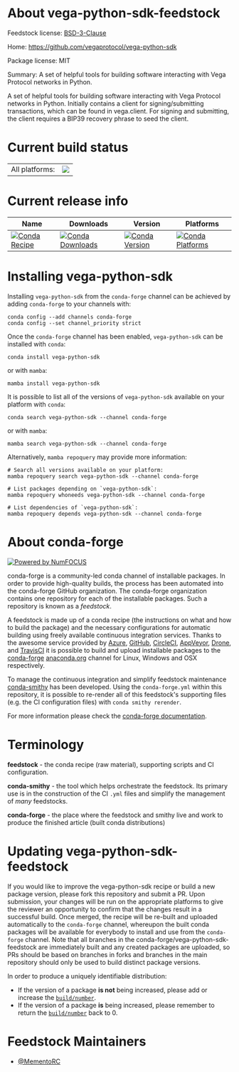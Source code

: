 About vega-python-sdk-feedstock
===============================

Feedstock license: [BSD-3-Clause](https://github.com/conda-forge/vega-python-sdk-feedstock/blob/main/LICENSE.txt)

Home: https://github.com/vegaprotocol/vega-python-sdk

Package license: MIT

Summary: A set of helpful tools for building software interacting with Vega Protocol networks in Python.

A set of helpful tools for building software interacting with Vega Protocol networks in Python.
Initially contains a client for signing/submitting transactions, which can be found in vega.client.
For signing and submitting, the client requires a BIP39 recovery phrase to seed the client.


Current build status
====================


<table><tr><td>All platforms:</td>
    <td>
      <a href="https://dev.azure.com/conda-forge/feedstock-builds/_build/latest?definitionId=21696&branchName=main">
        <img src="https://dev.azure.com/conda-forge/feedstock-builds/_apis/build/status/vega-python-sdk-feedstock?branchName=main">
      </a>
    </td>
  </tr>
</table>

Current release info
====================

| Name | Downloads | Version | Platforms |
| --- | --- | --- | --- |
| [![Conda Recipe](https://img.shields.io/badge/recipe-vega--python--sdk-green.svg)](https://anaconda.org/conda-forge/vega-python-sdk) | [![Conda Downloads](https://img.shields.io/conda/dn/conda-forge/vega-python-sdk.svg)](https://anaconda.org/conda-forge/vega-python-sdk) | [![Conda Version](https://img.shields.io/conda/vn/conda-forge/vega-python-sdk.svg)](https://anaconda.org/conda-forge/vega-python-sdk) | [![Conda Platforms](https://img.shields.io/conda/pn/conda-forge/vega-python-sdk.svg)](https://anaconda.org/conda-forge/vega-python-sdk) |

Installing vega-python-sdk
==========================

Installing `vega-python-sdk` from the `conda-forge` channel can be achieved by adding `conda-forge` to your channels with:

```
conda config --add channels conda-forge
conda config --set channel_priority strict
```

Once the `conda-forge` channel has been enabled, `vega-python-sdk` can be installed with `conda`:

```
conda install vega-python-sdk
```

or with `mamba`:

```
mamba install vega-python-sdk
```

It is possible to list all of the versions of `vega-python-sdk` available on your platform with `conda`:

```
conda search vega-python-sdk --channel conda-forge
```

or with `mamba`:

```
mamba search vega-python-sdk --channel conda-forge
```

Alternatively, `mamba repoquery` may provide more information:

```
# Search all versions available on your platform:
mamba repoquery search vega-python-sdk --channel conda-forge

# List packages depending on `vega-python-sdk`:
mamba repoquery whoneeds vega-python-sdk --channel conda-forge

# List dependencies of `vega-python-sdk`:
mamba repoquery depends vega-python-sdk --channel conda-forge
```


About conda-forge
=================

[![Powered by
NumFOCUS](https://img.shields.io/badge/powered%20by-NumFOCUS-orange.svg?style=flat&colorA=E1523D&colorB=007D8A)](https://numfocus.org)

conda-forge is a community-led conda channel of installable packages.
In order to provide high-quality builds, the process has been automated into the
conda-forge GitHub organization. The conda-forge organization contains one repository
for each of the installable packages. Such a repository is known as a *feedstock*.

A feedstock is made up of a conda recipe (the instructions on what and how to build
the package) and the necessary configurations for automatic building using freely
available continuous integration services. Thanks to the awesome service provided by
[Azure](https://azure.microsoft.com/en-us/services/devops/), [GitHub](https://github.com/),
[CircleCI](https://circleci.com/), [AppVeyor](https://www.appveyor.com/),
[Drone](https://cloud.drone.io/welcome), and [TravisCI](https://travis-ci.com/)
it is possible to build and upload installable packages to the
[conda-forge](https://anaconda.org/conda-forge) [anaconda.org](https://anaconda.org/)
channel for Linux, Windows and OSX respectively.

To manage the continuous integration and simplify feedstock maintenance
[conda-smithy](https://github.com/conda-forge/conda-smithy) has been developed.
Using the ``conda-forge.yml`` within this repository, it is possible to re-render all of
this feedstock's supporting files (e.g. the CI configuration files) with ``conda smithy rerender``.

For more information please check the [conda-forge documentation](https://conda-forge.org/docs/).

Terminology
===========

**feedstock** - the conda recipe (raw material), supporting scripts and CI configuration.

**conda-smithy** - the tool which helps orchestrate the feedstock.
                   Its primary use is in the construction of the CI ``.yml`` files
                   and simplify the management of *many* feedstocks.

**conda-forge** - the place where the feedstock and smithy live and work to
                  produce the finished article (built conda distributions)


Updating vega-python-sdk-feedstock
==================================

If you would like to improve the vega-python-sdk recipe or build a new
package version, please fork this repository and submit a PR. Upon submission,
your changes will be run on the appropriate platforms to give the reviewer an
opportunity to confirm that the changes result in a successful build. Once
merged, the recipe will be re-built and uploaded automatically to the
`conda-forge` channel, whereupon the built conda packages will be available for
everybody to install and use from the `conda-forge` channel.
Note that all branches in the conda-forge/vega-python-sdk-feedstock are
immediately built and any created packages are uploaded, so PRs should be based
on branches in forks and branches in the main repository should only be used to
build distinct package versions.

In order to produce a uniquely identifiable distribution:
 * If the version of a package **is not** being increased, please add or increase
   the [``build/number``](https://docs.conda.io/projects/conda-build/en/latest/resources/define-metadata.html#build-number-and-string).
 * If the version of a package **is** being increased, please remember to return
   the [``build/number``](https://docs.conda.io/projects/conda-build/en/latest/resources/define-metadata.html#build-number-and-string)
   back to 0.

Feedstock Maintainers
=====================

* [@MementoRC](https://github.com/MementoRC/)

